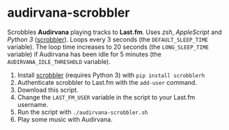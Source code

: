 # audirvana-scrobbler

Scrobbles **Audirvana** playing tracks to **Last.fm**. Uses *zsh*, *AppleScript* and *Python 3* ([scrobbler](https://github.com/hauzer/scrobbler/)). Loops every 3 seconds (the ````DEFAULT_SLEEP_TIME```` variable). The loop time increases to 20 seconds (the ````LONG_SLEEP_TIME```` variable) if Audirvana has been idle for 5 minutes (the ````AUDIRVANA_IDLE_THRESHOLD```` variable).

1. Install [scrobbler](https://github.com/hauzer/scrobbler/) (requires Python 3) with ````pip install scrobblerh````
2. Authenticate scrobbler to Last.fm with the ````add-user```` command.
3. Download this script.
4. Change the ````LAST_FM_USER```` variable in the script to your Last.fm username.
5. Run the script with ````./audirvana-scrobbler.sh````
6. Play some music with Audirvana.

